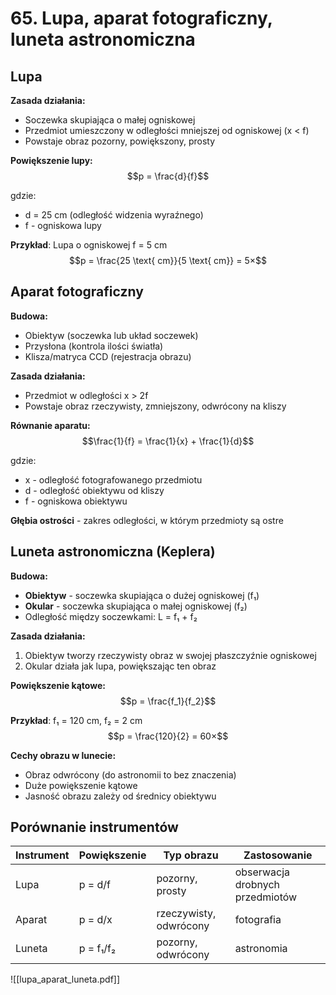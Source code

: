 # 65. Lupa, aparat fotograficzny, luneta astronomiczna

## Lupa

**Zasada działania:**
- Soczewka skupiająca o małej ogniskowej
- Przedmiot umieszczony w odległości mniejszej od ogniskowej (x < f)
- Powstaje obraz pozorny, powiększony, prosty

**Powiększenie lupy:**
$$p = \frac{d}{f}$$

gdzie:
- d = 25 cm (odległość widzenia wyraźnego)
- f - ogniskowa lupy

**Przykład**: Lupa o ogniskowej f = 5 cm
$$p = \frac{25 \text{ cm}}{5 \text{ cm}} = 5×$$

## Aparat fotograficzny

**Budowa:**
- Obiektyw (soczewka lub układ soczewek)
- Przysłona (kontrola ilości światła)
- Klisza/matryca CCD (rejestracja obrazu)

**Zasada działania:**
- Przedmiot w odległości x > 2f
- Powstaje obraz rzeczywisty, zmniejszony, odwrócony na kliszy

**Równanie aparatu:**
$$\frac{1}{f} = \frac{1}{x} + \frac{1}{d}$$

gdzie:
- x - odległość fotografowanego przedmiotu
- d - odległość obiektywu od kliszy
- f - ogniskowa obiektywu

**Głębia ostrości** - zakres odległości, w którym przedmioty są ostre

## Luneta astronomiczna (Keplera)

**Budowa:**
- **Obiektyw** - soczewka skupiająca o dużej ogniskowej (f₁)
- **Okular** - soczewka skupiająca o małej ogniskowej (f₂)
- Odległość między soczewkami: L = f₁ + f₂

**Zasada działania:**
1. Obiektyw tworzy rzeczywisty obraz w swojej płaszczyźnie ogniskowej
2. Okular działa jak lupa, powiększając ten obraz

**Powiększenie kątowe:**
$$p = \frac{f_1}{f_2}$$

**Przykład**: f₁ = 120 cm, f₂ = 2 cm
$$p = \frac{120}{2} = 60×$$

**Cechy obrazu w lunecie:**
- Obraz odwrócony (do astronomii to bez znaczenia)
- Duże powiększenie kątowe
- Jasność obrazu zależy od średnicy obiektywu

## Porównanie instrumentów

| Instrument | Powiększenie | Typ obrazu | Zastosowanie |
|------------|--------------|------------|--------------|
| Lupa | p = d/f | pozorny, prosty | obserwacja drobnych przedmiotów |
| Aparat | p = d/x | rzeczywisty, odwrócony | fotografia |
| Luneta | p = f₁/f₂ | pozorny, odwrócony | astronomia |

![[lupa_aparat_luneta.pdf]]